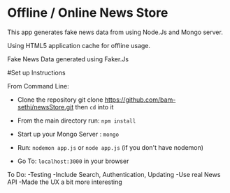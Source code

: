 # Offline / Online News Store

This app generates fake news data from using Node.Js and Mongo server.

Using HTML5 application cache for offline usage.

Fake News Data generated using Faker.Js 

#Set up Instructions

From Command Line:

- Clone the repository
git clone https://github.com/bam-sethi/newsStore.git
then `cd` into it

- From the main directory run:  `npm install`

- Start up your Mongo Server : `mongo`

- Run: `nodemon app.js`
 or 
    `node app.js` (if you don't have nodemon)

- Go To: `localhost:3000` in your browser

To Do:
-Testing
-Include Search, Authentication, Updating
-Use real News API
-Made the UX a bit more interesting




